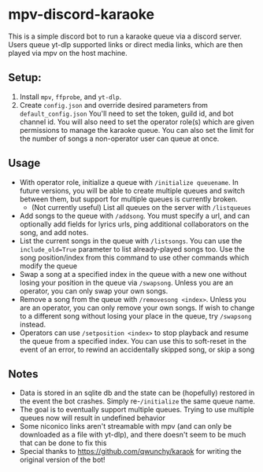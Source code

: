 # mpv-discord-karaoke

This is a simple discord bot to run a karaoke queue via a discord server. Users queue yt-dlp supported links or direct media links, which are then played via mpv on the host machine.

## Setup:
1. Install `mpv`, `ffprobe`, and `yt-dlp`.
2. Create `config.json` and override desired parameters from `default_config.json` You'll need to set the token, guild id, and bot channel id. You will also need to set the operator role(s) which are given permissions to manage the karaoke queue. You can also set the limit for the number of songs a non-operator user can queue at once.

## Usage
- With operator role, initialize a queue with `/initialize queuename`. In future versions, you will be able to create multiple queues and switch between them, but support for multiple queues is currently broken.
    - (Not currently useful) List all queues on the server with `/listqueues`
- Add songs to the queue with `/addsong`. You must specify a url, and can optionally add fields for lyrics urls, ping additional collaborators on the song, and add notes.
- List the current songs in the queue with `/listsongs`. You can use the `include_old=True` parameter to list already-played songs too. Use the song position/index from this command to use other commands which modify the queue
- Swap a song at a specified index in the queue with a new one without losing your position in the queue via `/swapsong`. Unless you are an operator, you can only swap your own songs.
- Remove a song from the queue with `/removesong <index>`. Unless you are an operator, you can only remove your own songs. If wish to change to a different song without losing your place in the queue, try `/swapsong` instead.
- Operators can use `/setposition <index>` to stop playback and resume the queue from a specified index. You can use this to soft-reset in the event of an error, to rewind an accidentally skipped song, or skip a song



## Notes
- Data is stored in an sqlite db and the state can be (hopefully) restored in the event the bot crashes. Simply re-`/initialize` the same queue name.
- The goal is to eventually support multiple queues. Trying to use multiple queues now will result in undefined behavior
- Some niconico links aren't streamable with mpv (and can only be downloaded as a file with yt-dlp), and there doesn't seem to be much that can be done to fix this
- Special thanks to https://github.com/qwunchy/karaok for writing the original version of the bot!

